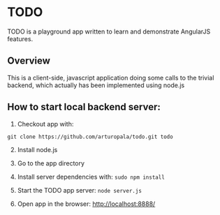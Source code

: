 # TODO

TODO is a playground app written to learn and demonstrate AngularJS features.

## Overview

This is a client-side, javascript application doing some calls to the trivial backend, which actually has been implemented using node.js 

## How to start local backend server:

1. Checkout app with: 

```git clone https://github.com/arturopala/todo.git todo```

2. Install node.js

3. Go to the app directory

4. Install server dependencies with: ```sudo npm install```

5. Start the TODO app server: ```node server.js```

6. Open app in the browser: [http://localhost:8888/](http://localhost:8888/)

